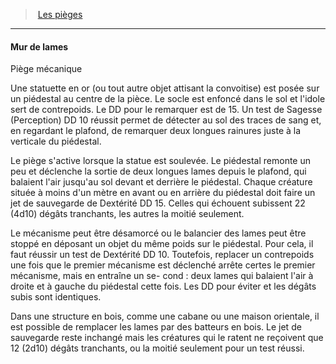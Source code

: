 ﻿---
!GenericItem
Name: Mur de lames
Id: traps_hd.md#mur-de-lames
ParentLink: traps_hd.md#les-pièges
ParentName: Les pièges
NameLevel: 4
Attributes: {}
---
> [Les pièges](hd_traps.md)

---

#### Mur de lames

Piège mécanique

Une statuette en or (ou tout autre objet attisant la convoitise) est posée sur un piédestal au centre de la pièce. Le socle est enfoncé dans le sol et l'idole sert de contrepoids. Le DD pour le remarquer est de 15. Un test de Sagesse (Perception) DD 10 réussit permet de détecter au sol des traces de sang et, en regardant le plafond, de remarquer deux longues rainures juste à la verticale du piédestal.

Le piège s'active lorsque la statue est soulevée. Le piédestal remonte un peu et déclenche la sortie de deux longues lames depuis le plafond, qui balaient l'air jusqu'au sol devant et derrière le piédestal. Chaque créature située à moins d'un mètre en avant ou en arrière du piédestal doit faire un jet de sauvegarde de Dextérité DD 15. Celles qui échouent subissent 22 (4d10) dégâts tranchants, les autres la moitié seulement.

Le mécanisme peut être désamorcé ou le balancier des lames peut être stoppé en déposant un objet du même poids sur le piédestal. Pour cela, il faut réussir un test de Dextérité DD 10. Toutefois, replacer un contrepoids une fois que le premier mécanisme est déclenché arrête certes le premier mécanisme, mais en entraîne un se- cond : deux lames qui balaient l'air à droite et à gauche du piédestal cette fois. Les DD pour éviter et les dégâts subis sont identiques.

Dans une structure en bois, comme une cabane ou une maison orientale, il est possible de remplacer les lames par des batteurs en bois. Le jet de sauvegarde reste inchangé mais les créatures qui le ratent ne reçoivent que 12 (2d10) dégâts tranchants, ou la moitié seulement pour un test réussi.


